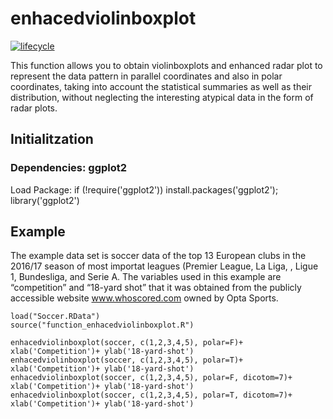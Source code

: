 <!-- README.md is generated from README.Rmd. Please edit that file -->

# enhacedviolinboxplot

[![lifecycle](https://img.shields.io/badge/lifecycle-experimental-orange.svg)](https://www.tidyverse.org/lifecycle/#experimental)

This function allows you to obtain violinboxplots and enhanced radar plot to represent the data pattern in parallel coordinates and also in polar coordinates, taking into account the statistical summaries as well as their distribution, without neglecting the interesting atypical data in the form of radar plots.

## Initialitzation

### Dependencies: ggplot2

Load Package: 
if (!require('ggplot2')) install.packages('ggplot2'); library('ggplot2')

## Example

The example data set is soccer data of the top 13 European clubs in the 2016/17 season of most importat leagues (Premier League, La Liga, , Ligue 1, Bundesliga, and Serie A. The variables used in this example are “competition” and “18-yard shot” that it was obtained from the publicly accessible website www.whoscored.com owned by Opta Sports.  

```{r}
load("Soccer.RData")
source("function_enhacedviolinboxplot.R")
```

```{r}
enhacedviolinboxplot(soccer, c(1,2,3,4,5), polar=F)+ xlab('Competition')+ ylab('18-yard-shot')
enhacedviolinboxplot(soccer, c(1,2,3,4,5), polar=T)+ xlab('Competition')+ ylab('18-yard-shot')
enhacedviolinboxplot(soccer, c(1,2,3,4,5), polar=F, dicotom=7)+ xlab('Competition')+ ylab('18-yard-shot')
enhacedviolinboxplot(soccer, c(1,2,3,4,5), polar=T, dicotom=7)+ xlab('Competition')+ ylab('18-yard-shot')
```



```
